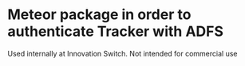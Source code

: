 # Meteor package in order to authenticate Tracker with ADFS

Used internally at Innovation Switch. Not intended for commercial use